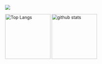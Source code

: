  ![](https://github-profile-summary-cards.vercel.app/api/cards/profile-details?username=Hiroto2002&theme=2077)

<p align="left"> 
  <img alt="Top Langs" height="147px" src="https://github-readme-stats.vercel.app/api/top-langs/?username=Hiroto2002&layout=compact&langs_count=6&theme=merko" />
  <img alt="github stats" height="147px" src="https://github-readme-stats.vercel.app/api?username=Hiroto2002&show_icons=true&theme=merko" /> 
</p>

 
